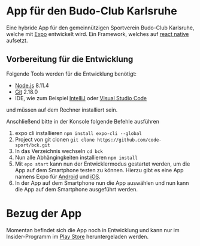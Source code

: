 # App für den Budo-Club Karlsruhe
Eine hybride App für den gemeinnützigen Sportverein Budo-Club Karlsruhe, welche mit [Expo](https://expo.io) entwickelt wird.
Ein Framework, welches auf [react native](https://facebook.github.io/react-native/) aufsetzt.

## Vorbereitung für die Entwicklung
Folgende Tools werden für die Entwicklung benötigt:
* [Node.js](https://nodejs.org) 8.11.4
* [Git](https://git-scm.com/) 2.18.0
* IDE, wie zum Beispiel [IntelliJ](https://www.jetbrains.com/idea/) oder [Visual Studio Code](https://code.visualstudio.com/)

und müssen auf dem Rechner installiert sein.

Anschließend bitte in der Konsole folgende Befehle ausführen
1. expo cli installieren `npm install expo-cli --global`
2. Project von git clonen `git clone https://github.com/code-sport/bck.git`
3. In das Verzeichnis wechseln `cd bck`
4. Nun alle Abhängingkeiten installieren `npm install`
5. Mit `epo start` kann nun der Entwicklermodus gestartet werden, um die App auf dem Smartphone testen zu können.
Hierzu gibt es eine App namens Expo für [Android](https://play.google.com/store/apps/details?id=host.exp.exponent&referrer=www) und [iOS](https://itunes.apple.com/app/apple-store/id982107779).
6. In der App auf dem Smartphone nun die App auswählen und nun kann die App auf dem Smartphone ausgeführt werden.

# Bezug der App
Momentan befindet sich die App noch in Entwicklung und kann nur im Insider-Programm im [Play Store](https://play.google.com/store/apps/details?id=info.codesport.budoclubkarlsruhe) heruntergeladen werden.


 

